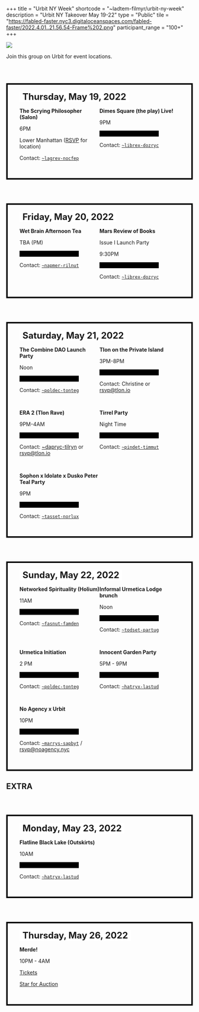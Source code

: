 +++
title = "Urbit NY Week"
shortcode = "~ladtem-filmyr/urbit-ny-week"
description = "Urbit NY Takeover May 19-22"
type = "Public"
tile = "https://fabled-faster.nyc3.digitaloceanspaces.com/fabled-faster/2022.4.01..21.56.54-Frame%202.png"
participant_range = "100+"
+++

![](https://media.urbit.org/site/group/urbit-ny-week.jpg)

Join this group on Urbit for event locations.

<div class="box">

## Thursday, May 19, 2022

<div class="entry">

**The Scrying Philosopher (Salon)**

6PM

Lower Manhattan ([RSVP](https://docs.google.com/forms/d/e/1FAIpQLSeY84O65omPNvc1ccfXEjBP4m7cTI_9EkB_sS_sYxH-bFLRUw/viewform?fbzx=-1938038749753340576) for location)

Contact: [`~lagrev-nocfep`](https://urbit.org/ids/~lagrev-nocfep)

</div>

<div class="entry">

**Dimes Square (the play) Live!**

9PM

<div class="blackout"></div>

Contact: [`~librex-dozryc`](https://urbit.org/ids/~librex-dozryc)

</div>

</div>

<div class="box">

## Friday, May 20, 2022

<div class="entry">

**Wet Brain Afternoon Tea**

TBA (PM)

<div class="blackout"></div>

Contact: [`~napmer-rilnut`](https://urbit.org/ids/~napmer-rilnut)

</div>

<div class="entry">

**Mars Review of Books**

Issue I Launch Party

9:30PM

<div class="blackout"></div>

Contact: [`~librex-dozryc`](https://urbit.org/ids/~librex-dozryc)

</div>

</div>

<div class="box">

## Saturday, May 21, 2022

<div class="entry">

**The Combine DAO Launch Party**

Noon

<div class="blackout"></div>

Contact: [`~poldec-tonteg`](https://urbit.org/ids/~poldec-tonteg)

</div>

<div class="entry">

**Tlon on the Private Island**

3PM-8PM

<div class="blackout"></div>

Contact: Christine or [rsvp@tlon.io](mailto:rsvp@tlon.io)

</div>

<div class="entry">

**ERA 2 (Tlon Rave)**

9PM-4AM

<div class="blackout"></div>

Contact: [~dapryc-tilryn](https://urbit.org/ids/~dapryc-tilryn) or rsvp@tlon.io

</div>

<div class="entry">

**Tirrel Party**

Night Time

<div class="blackout"></div>

Contact: [`~pindet-timmut`](https://urbit.org/ids/~pindet-timmut)

</div>

<div class="entry">

**Sophon x Idolate x Dusko Peter Teal Party**

9PM

<div class="blackout"></div>

Contact: [`~tasset-norlux`](https://urbit.org/ids/~tasset-norlux)

</div>
</div>

<div class="box">

## Sunday, May 22, 2022

<div class="entry">

**Networked Spirituality (Holium)**

11AM

<div class="blackout"></div>

Contact: [`~fasnut-famden`](https://urbit.org/ids/~fasnut-famden)

</div>

<div class="entry">

**Informal Urmetica Lodge brunch**

Noon

<div class="blackout"></div>

Contact: [`~todset-partug`](https://urbit.org/ids/~todset-partug)

</div>

<div class="entry">

**Urmetica Initiation**

2 PM

<div class="blackout"></div>

Contact: [`~poldec-tonteg`](https://urbit.org/ids/~poldec-tonteg)

</div>

<div class="entry">

**Innocent Garden Party**

5PM - 9PM

<div class="blackout"></div>

Contact: [`~hatryx-lastud`](https://urbit.org/ids/~hatryx-lastud)

</div>

<div class="entry">

**No Agency x Urbit**

10PM

<div class="blackout"></div>

Contact: [`~marrys-sapbyt`](https://urbit.org/ids/~marrys-sapbyt) / rsvp@noagency.nyc

</div>
</div>
 
<H2>EXTRA</H2>

<div class="box">

## Monday, May 23, 2022

<div class="entry">

**Flatline Black Lake (Outskirts)**

10AM

<div class="blackout"></div>

Contact: [`~hatryx-lastud`](https://urbit.org/ids/~hatryx-lastud)

</div>

</div>

<div class="box">

## Thursday, May 26, 2022

<div class="entry">

**Merde!**

10PM - 4AM

[Tickets](https://www.venuepilot.co/events/55905/orders/new)

[Star for Auction](https://event.auctria.com/b9db22be-4245-42dc-8032-02275a0fea19/a780d600ec2e11e9ae081db830846aa5?2bd25550ec3411e98fdeb3a273cf08d8%2FcurrentPage=2&2bd25550ec3411e98fdeb3a273cf08d8%2FselectedItem=ed2b191c-ad38-4fc6-9cb5-eda5c87ffee5)

</div>
</div>

<style>
.box {
    position: relative;
    padding: 2rem;
    margin-top: 4rem !important;
    display: flex;
    flex-wrap: wrap;
    justify-content: space-between;
    border: 4px solid black;
}
.entry {
    flex-basis: 50%;
    margin-top: 1rem;
    min-width: 0;
}
.blackout {
    height: 1rem;
    width: 10rem;
    background-color: black;
}
.box h2 {
    position: absolute;
    top: -1.6rem;
    background: white;
    padding: 0 0.5rem;
}

@media screen and (max-width: 1024px) {
    .box h2 {
        font-size: 1.5rem;
        top: -1rem;
    }
}
</style>
